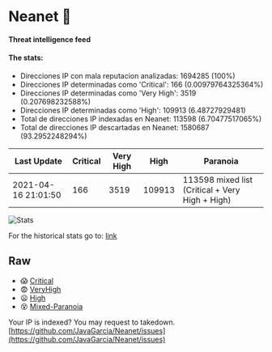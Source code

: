 # Neanet :hocho:
#### Threat intelligence feed
#### The stats:

- Direcciones IP con mala reputacion analizadas: 1694285 (100%)
- Direcciones IP determinadas como 'Critical':  166 (0.00979764325364%)
- Direcciones IP determinadas como 'Very High':  3519 (0.207698232588%)
- Direcciones IP determinadas como 'High':  109913 (6.48727929481)
- Total de direcciones IP indexadas en Neanet:  113598 (6.70477517065%)
- Total de direcciones IP descartadas en Neanet:  1580687 (93.2952248294%)

| Last Update | Critical | Very High | High | Paranoia |
| --- | --- | --- | --- | --- |
| 2021-04-16 21:01:50 | 166 | 3519 | 109913 | 113598 mixed list (Critical + Very High + High)|

![Stats](https://docs.google.com/spreadsheets/d/e/2PACX-1vSnaNMIXVabIpDJjufMlzH7poXnshF3mgd8Is1g9ytUEzVsP5my4Trn8f-xkoLLQ38xpL3HtmUexLo6/pubchart?oid=501124687&format=image)

For the historical stats go to: [link](/stats.csv)
## Raw
- :scream: [Critical](https://raw.githubusercontent.com/JavaGarcia/Neanet/master/blacklists/neanet_critical.txt)
- :fearful: [VeryHigh](https://raw.githubusercontent.com/JavaGarcia/Neanet/master/blacklists/neanet_veryHigh.txtt)
- :frowning: [High](https://raw.githubusercontent.com/JavaGarcia/Neanet/master/blacklists/neanet_high.txt)
- :dizzy_face: [Mixed-Paranoia](https://raw.githubusercontent.com/JavaGarcia/Neanet/master/blacklists/neanet_all.txt)


Your IP is indexed? You may request to takedown. [https://github.com/JavaGarcia/Neanet/issues](https://github.com/JavaGarcia/Neanet/issues)










































































































































































































































































































































































































































































































































































































































































































































































































































































































































































































































































































































































































































































































































































































































































































































































































































































































































































































































































































































































































































































































































































































































































































































































































































































































































































































































































































































































































































































































































































































































































































































































































































































































































































































































































































































































































































































































































































































































































































































































































































































































































































































































































































































































































































































































































































































































































































































































































































































































































































































































































































































































































































































































































































































































































































































































































































































































































































































































































